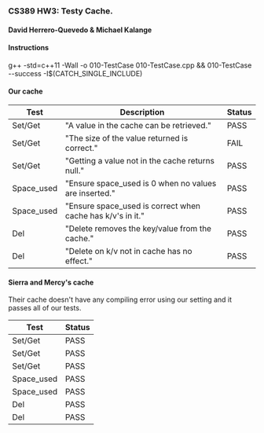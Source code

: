 ### CS389 HW3: Testy Cache.

#### David Herrero-Quevedo & Michael Kalange

#### Instructions

g++ -std=c++11 -Wall -o 010-TestCase 010-TestCase.cpp && 010-TestCase --success -I$(CATCH_SINGLE_INCLUDE)

#### Our cache

Test | Description | Status
--- | --- | ---
Set/Get          | "A value in the cache can be retrieved." |  PASS
Set/Get          | "The size of the value returned is correct."                            |  FAIL
Set/Get          | "Getting a value not in the cache returns null."                      |  PASS
Space_used  | "Ensure space_used is 0 when no values are inserted."        |  PASS
Space_used  | "Ensure space_used is correct when cache has k/v's in it."  |  PASS
Del                 | "Delete removes the key/value from the cache."                   |  PASS
Del                 | "Delete on k/v not in cache has no effect."                            |  PASS

#### Sierra and Mercy's cache

Their cache doesn't have any compiling error using our setting and it passes all of our tests.

Test | Status
--- | ---
Set/Get          |  PASS
Set/Get          |  PASS
Set/Get          |  PASS
Space_used  |  PASS
Space_used  |  PASS
Del                 |  PASS
Del                 |  PASS